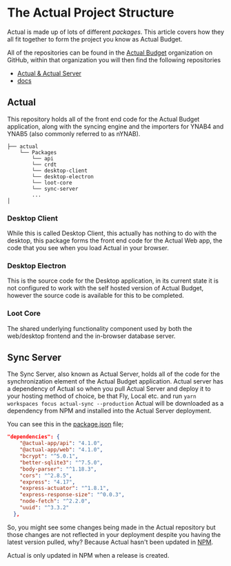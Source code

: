 # The Actual Project Structure

Actual is made up of lots of different _packages_. This article covers how they all fit together to form the project you know as Actual Budget.

All of the repositories can be found in the [Actual Budget](https://github.com/actualbudget) organization on GitHub, within that organization you will then find the following repositories

- [Actual & Actual Server](https://github.com/actualbudget/actual)
- [docs](https://github.com/actualbudget/docs)

## Actual

This repository holds all of the front end code for the Actual Budget application, along with the syncing engine and the importers for YNAB4 and YNAB5 (also commonly referred to as nYNAB).

```
├── actual
    └── Packages
        └── api
        └── crdt
        └── desktop-client
        └── desktop-electron
        └── loot-core
        └── sync-server
        ...
│
```

### Desktop Client

While this is called Desktop Client, this actually has nothing to do with the desktop, this package forms the front end code for the Actual Web app, the code that you see when you load Actual in your browser.

### Desktop Electron

This is the source code for the Desktop application, in its current state it is not configured to work with the self hosted version of Actual Budget, however the source code is available for this to be completed.

### Loot Core

The shared underlying functionality component used by both the web/desktop frontend and the in-browser database server.

## Sync Server

The Sync Server, also known as Actual Server, holds all of the code for the synchronization element of the Actual Budget application. Actual server has a dependency of Actual so when you pull Actual Server and deploy it to your hosting method of choice, be that Fly, Local etc. and run `yarn workspaces focus actual-sync --production` Actual will be downloaded as a dependency from NPM and installed into the Actual Server deployment.

You can see this in the [package.json](https://github.com/actualbudget/actual/blob/master/packages/sync-server/package.json) file;

```json
"dependencies": {
    "@actual-app/api": "4.1.0",
    "@actual-app/web": "4.1.0",
    "bcrypt": "^5.0.1",
    "better-sqlite3": "^7.5.0",
    "body-parser": "^1.18.3",
    "cors": "^2.8.5",
    "express": "4.17",
    "express-actuator": "^1.8.1",
    "express-response-size": "^0.0.3",
    "node-fetch": "^2.2.0",
    "uuid": "^3.3.2"
  },
```

So, you might see some changes being made in the Actual repository but those changes are not reflected in your deployment despite you having the latest version pulled, why? Because Actual hasn't been updated in [NPM](https://www.npmjs.com/package/@actual-app/web).

Actual is only updated in NPM when a release is created.
